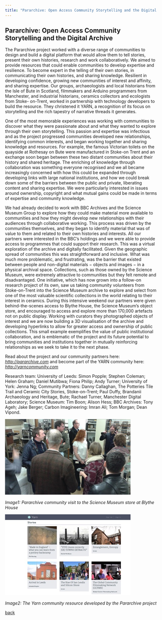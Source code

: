 ```yaml
---
title: "Pararchive: Open Access Community Storytelling and the Digital Archive"
---
```


## Pararchive: Open Access Community Storytelling and the Digital Archive

The Pararchive project worked with a diverse range of communities to design and build a digital platform that would allow them to tell stories, present their own histories, research and work collaboratively. We aimed to provide resources that could enable communities to develop expertise and resilience.  To become expert in the telling of their own stories, in communicating their own histories, and sharing knowledge. Resilient in developing confidence, growing new communities of interest and affinity, and sharing expertise.  Our groups, archaeologists and local historians from the Isle of Bute in Scotland, filmmakers and Arduino programmers from Manchester, and industrial historians, ceramics collectors and ecologists from Stoke- on-Trent, worked in partnership with technology developers to build the resource. They christened it YARN, a recognition of its focus on storytelling and the rich tapestry of narrative threads it generates.

One of the most memorable experiences was working with communities to discover what they were passionate about and what they wanted to explore through their own storytelling. This passion and expertise was infectious and as the project progressed communities developed new relationships, identifying common interests, and began working together and sharing knowledge and resources.  For example, the famous Victorian toilets on the quayside at Rothesay on Bute were manufactured in Stoke-on Trent and an exchange soon began between these two distant communities about their history and shared heritage. The enriching of knowledge through collaboration was something everyone recognised and we all became increasingly concerned with how this could be expanded through developing links with large national institutions, and how we could break down some of the barriers between the public and private, liberating content and sharing expertise. We were particularly interested in issues around ownership, copyright and what mutual gains could be made in terms of expertise and community knowledge.

We had already decided to work with BBC Archives and the Science Museum Group to explore how they could make material more available to communities and how they might develop new relationships with their audiences through collaborative working.  This process was driven by the communities themselves, and they began to identify material that was of value to them and related to their own histories and interests. All our partners were interested in the BBC’s holdings and we were able to provide access to programmes that could support their research. This was a virtual exploration of the archive and digitally facilitated. Given the geographic spread of communities this was straightforward and inclusive. What was much more problematic, and frustrating, was the barrier that existed between people and non-digital materials − objects and images − in a physical archival space. Collections, such as those owned by the Science Museum, were extremely attractive to communities but they felt remote and disadvantaged. One initiative, which has now grown into a follow-on research project of its own, saw us taking community volunteers from Stoke-on-Trent into the Science Museum archive to explore and select from one of the most valuable scientific collections in the world relating to their interest in ceramics. During this intensive weekend our partners were given behind-the-scenes access to Blythe House, the Science Museum’s object store, and encouraged to access and explore more than 170,000 artefacts not on public display.  Working with curators they photographed objects of interest and we are now building a 3D visualisation of the archive and developing hyperlinks to allow for greater access and ownership of public collections. This small example exemplifies the value of public institutional collaboration, and is emblematic of the project and its future potential to bring communities and institutions together in mutually reinforcing relationships as we seek to take it to the next phase.

Read about the project and our community partners here: *http://pararchive.com* and become part of the YARN community here: *http://yarncommunity.com*

Research team: University of Leeds: Simon Popple; Stephen Coleman; Helen Graham; Daniel Mutibwa; Fiona Philip; Andy Turner; University of York: Jenna Ng; Community Partners: Danny Callaghan, The Potteries Tile Trail and Ceramic City Stories, Stoke-on-Trent;  Paul Duffy, Brandanii Archaeology and Heritage, Bute; Rachael Turner, Manchester Digital Laboratory; Science Museum: Tim Boon; Alison Hess; BBC Archives: Tony Ageh; Jake Berger; Carbon Imagineering: Imran Ali; Tom Morgan; Dean Vipond.

![Image1: Pararchive community visit to the Science Museum store at Blythe House](Images/33a.jpg)

_Image1: Pararchive community visit to the Science Museum store at Blythe House_

![Image2: The Yarn community resource developed by the Pararchive project](Images/33b.jpg)

_Image2: The Yarn community resource developed by the Pararchive project_

[back](../)
